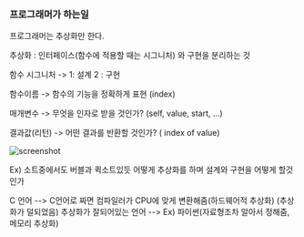 ### 프로그래머가 하는일

프로그래머는 추상화만 한다.

추상화 : 인터페이스(함수에 적용할 때는 시그니처) 와 구현을 분리하는 것

함수 시그니처 -> 1:  설계  2 : 구현


함수이름 -> 함수의 기능을 정확하게 표현 (index)

매개변수 -> 무엇을 인자로 받을 것인가? (self, value, start, ...)

결과값(리턴) -> 어떤 결과를 반환할 것인가? ( index of value)

![screenshot](../img/abstract_example.png)

Ex) 소트중에서도 버블과 퀵소트있듯 어떻게 추상화를 하며 설계와 구현을 어떻게 할것인가

C 언어 --> C언어로 짜면 컴파일러가 CPU에 맞게 변환해줌(하드웨어적 추상화) (추상화가 덜되었음)
추상화가 잘되어있는 언어 --> Ex) 파이썬(자료형조차 알아서 정해줌, 메모리 추상화)
